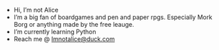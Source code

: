 - Hi, I’m not Alice
- I’m a big fan of boardgames and pen and paper rpgs. Especially Mork Borg or anything made by the free leauge.
- I’m currently learning Python
- Reach me @ Imnotalice@duck.com

<!---
Imnot-Alice/Imnot-Alice is a ✨ special ✨ repository because its `README.md` (this file) appears on your GitHub profile.
You can click the Preview link to take a look at your changes.
--->
